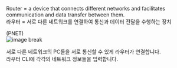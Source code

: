 Router = a device that connects different networks and facilitates communication and data transfer between them.<br>
라우터 = 서로 다른 네트워크를 연결하여 통신과 데이터 전달을 수행하는 장치

(PNET)<br>
![image break](../Pictur/step3/vn.step3.png) <br>

서로 다른 네트워크의 PC들을 서로 통신할 수 있게 라우터가 연결합니다.<br>
라우터 CLI에 각각의 네트워크 정보들을 입력합니다.


